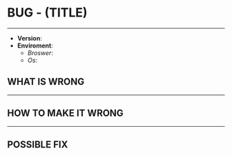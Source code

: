# BUG - (TITLE)

---
>>>
- **Version**: 
- **Enviroment**:
  - _Broswer_:
  - _Os_:
>>>

## WHAT IS WRONG

---

## HOW TO MAKE IT WRONG

---

## POSSIBLE FIX
